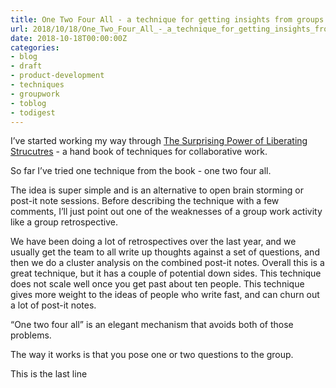 ```yaml
---
title: One Two Four All - a technique for getting insights from groups
url: 2018/10/18/One_Two_Four_All_-_a_technique_for_getting_insights_from_groups/
date: 2018-10-18T00:00:00Z
categories:
- blog
- draft
- product-development
- techniques
- groupwork
- toblog
- todigest
---
```


I’ve started working my way through [The Surprising Power of Liberating Strucutres](https://www.amazon.co.uk/Surprising-Power-Liberating-Structures-Innovation-ebook/dp/B00JET2S76/ref=sr_1_1?ie=UTF8&qid=1539642357&sr=8-1&keywords=the+surprising+power+of+liberating+structures) - a hand book of techniques for collaborative work. 

So far I’ve tried one technique from the book - one two four all. 

The idea is super simple and is an alternative to open brain storming or post-it note sessions. Before describing the technique with a few comments, I’ll just point out one of the weaknesses of a group work activity like a group retrospective. 

We have been doing a lot of retrospectives over the last year, and we usually get the team to all write up thoughts against a set of questions, and then we do a cluster analysis on the combined post-it notes. Overall this is a great technique, but it has a couple of potential down sides. This technique does not scale well once you get past about ten people. This technique gives more weight to the ideas of people who write fast, and can churn out a lot of post-it notes. 

“One two four all” is an elegant mechanism that avoids both of those problems. 

The way it works is that you pose one or two questions to the group. 

This is the last line 